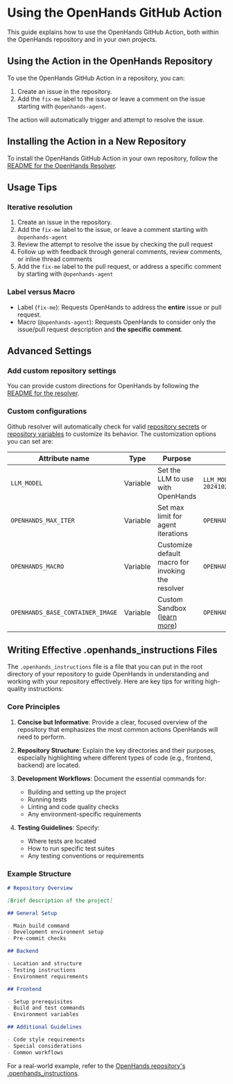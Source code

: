 # Using the OpenHands GitHub Action

This guide explains how to use the OpenHands GitHub Action, both within the OpenHands repository and in your own projects.

## Using the Action in the OpenHands Repository

To use the OpenHands GitHub Action in a repository, you can:

1. Create an issue in the repository.
2. Add the `fix-me` label to the issue or leave a comment on the issue starting with `@openhands-agent`.

The action will automatically trigger and attempt to resolve the issue.

## Installing the Action in a New Repository

To install the OpenHands GitHub Action in your own repository, follow
the [README for the OpenHands Resolver](https://github.com/All-Hands-AI/OpenHands/blob/main/openhands/resolver/README.md).

## Usage Tips

### Iterative resolution

1. Create an issue in the repository.
2. Add the `fix-me` label to the issue, or leave a comment starting with `@openhands-agent`
3. Review the attempt to resolve the issue by checking the pull request
4. Follow up with feedback through general comments, review comments, or inline thread comments
5. Add the `fix-me` label to the pull request, or address a specific comment by starting with `@openhands-agent`

### Label versus Macro

- Label (`fix-me`): Requests OpenHands to address the **entire** issue or pull request.
- Macro (`@openhands-agent`): Requests OpenHands to consider only the issue/pull request description and **the specific comment**.

## Advanced Settings

### Add custom repository settings

You can provide custom directions for OpenHands by following the [README for the resolver](https://github.com/All-Hands-AI/OpenHands/blob/main/openhands/resolver/README.md#providing-custom-instructions).

### Custom configurations

Github resolver will automatically check for valid [repository secrets](https://docs.github.com/en/actions/security-for-github-actions/security-guides/using-secrets-in-github-actions?tool=webui#creating-secrets-for-a-repository) or [repository variables](https://docs.github.com/en/actions/writing-workflows/choosing-what-your-workflow-does/store-information-in-variables#creating-configuration-variables-for-a-repository) to customize its behavior.
The customization options you can set are:

| **Attribute name**               | **Type** | **Purpose**                                                                                                 | **Example**                                          |
|----------------------------------| -------- |-------------------------------------------------------------------------------------------------------------|------------------------------------------------------|
| `LLM_MODEL`                      | Variable | Set the LLM to use with OpenHands                                                                           | `LLM_MODEL="anthropic/claude-3-5-sonnet-20241022"`   |
| `OPENHANDS_MAX_ITER`             | Variable | Set max limit for agent iterations                                                                          | `OPENHANDS_MAX_ITER=10`                              |
| `OPENHANDS_MACRO`                | Variable | Customize default macro for invoking the resolver                                                           | `OPENHANDS_MACRO=@resolveit`                         |
| `OPENHANDS_BASE_CONTAINER_IMAGE` | Variable | Custom Sandbox ([learn more](https://docs.all-hands.dev/modules/usage/how-to/custom-sandbox-guide))         | `OPENHANDS_BASE_CONTAINER_IMAGE="custom_image"`      |

## Writing Effective .openhands_instructions Files

The `.openhands_instructions` file is a file that you can put in the root directory of your repository to guide OpenHands
in understanding and working with your repository effectively. Here are key tips for writing high-quality instructions:

### Core Principles

1. **Concise but Informative**: Provide a clear, focused overview of the repository that emphasizes the most common
     actions OpenHands will need to perform.

2. **Repository Structure**: Explain the key directories and their purposes, especially highlighting where different
     types of code (e.g., frontend, backend) are located.

3. **Development Workflows**: Document the essential commands for:

   - Building and setting up the project
   - Running tests
   - Linting and code quality checks
   - Any environment-specific requirements

4. **Testing Guidelines**: Specify:
   - Where tests are located
   - How to run specific test suites
   - Any testing conventions or requirements

### Example Structure

```markdown
# Repository Overview

[Brief description of the project]

## General Setup

- Main build command
- Development environment setup
- Pre-commit checks

## Backend

- Location and structure
- Testing instructions
- Environment requirements

## Frontend

- Setup prerequisites
- Build and test commands
- Environment variables

## Additional Guidelines

- Code style requirements
- Special considerations
- Common workflows
```

For a real-world example, refer to the [OpenHands repository's .openhands_instructions](https://github.com/All-Hands-AI/OpenHands/blob/main/.openhands_instructions).

